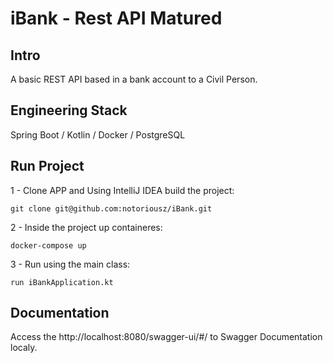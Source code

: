 # iBank - Rest API Matured

## Intro

A basic REST API based in a bank account to a Civil Person.

## Engineering Stack

Spring Boot / Kotlin / Docker / PostgreSQL

## Run Project

1 - Clone APP and Using IntelliJ IDEA build the project:
~~~
git clone git@github.com:notoriousz/iBank.git
~~~

2 - Inside the project up containeres:
~~~
docker-compose up
~~~

3 - Run using the main class:
~~~
run iBankApplication.kt
~~~

## Documentation

Access the http://localhost:8080/swagger-ui/#/ to Swagger Documentation localy.
